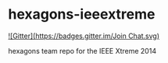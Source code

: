 hexagons-ieeextreme
===================
[![Gitter](https://badges.gitter.im/Join Chat.svg)](https://gitter.im/diasdavid/hexagons-ieeextreme?utm_source=badge&utm_medium=badge&utm_campaign=pr-badge&utm_content=badge)

hexagons team repo for the IEEE Xtreme 2014
